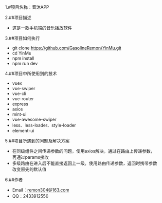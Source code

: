 1.#项目名称：音沐APP

2.##项目描述
- 这是一款手机端的音乐播放软件

3.##项目如何执行
- git clone https://github.com/GasolineRemon/YinMu.git
- cd YinMu
- npm install
- npm run dev 


4.##项目中所使用到的技术
- vuex
- vue-swiper 
- vue-cli 
- vue-router 
- express
- axios
- mint-ui
- vue-awesome-swiper
- less、less-loader、style-loader
- element-ui

5.##项目所遇到的问题及解决方案
- 在同级组件之间传递参数的问题，使用axios解决，通过在路由上传递参数，再通过params接收
- 多级路由在进入后不能直接返回上一级，使用路由传递参数，返回时携带参数改变原先的默认值

6.##作者
- Email：remon304@163.com
- QQ：2433912550
